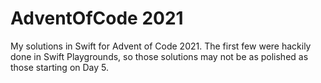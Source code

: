 # AdventOfCode 2021

My solutions in Swift for Advent of Code 2021.
The first few were hackily done in Swift Playgrounds, so those solutions may not be as polished as those starting on Day 5.